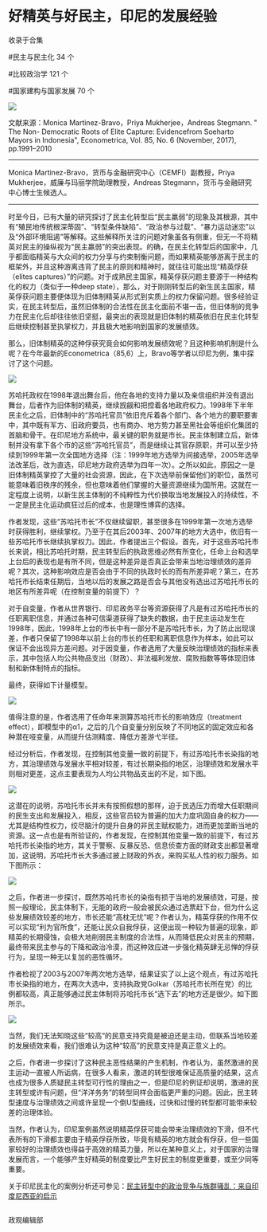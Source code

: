 # 好精英与好民主，印尼的发展经验


收录于合集

#民主与民主化 34 个

#比较政治学 121 个

#国家建构与国家发展 70 个

<img src='/images/609/2.png' width='auto' />

文献来源：Monica Martinez-Bravo，Priya Mukherjee，Andreas Stegmann. " The Non-
Democratic Roots of Elite Capture: Evidencefrom Soeharto Mayors in Indonesia",
Econometrica, Vol. 85, No. 6 (November, 2017), pp.1991–2010

* * *

Monica Martinez-Bravo，货币与金融研究中心（CEMFI）副教授，Priya Mukherjee，威廉与玛丽学院助理教授，Andreas
Stegmann，货币与金融研究中心博士生候选人。

* * *

  

时至今日，已有大量的研究探讨了民主化转型后“民主羸弱”的现象及其根源，其中有“殖民地传统根深蒂固”、“转型条件缺陷”、“政治参与过载”、“暴力运动迷恋”以及“外部环境阻遏”等解释。这些解释所关注的问题对象虽各有侧重，但无一不将精英对民主的操纵视为“民主羸弱”的突出表现。的确，在民主化转型后的国家中，几乎都面临精英与大众间的权力分享与约束制衡问题，而如果精英能够游离于民主的框架外，并且这种游离违背了民主的原则和精神时，就往往可能出现“精英俘获（elites
captures）”的问题。对于成熟民主国家，精英俘获问题主要源于一种结构化的权力（类似于一种deep
state），那么，对于刚刚转型后的新生民主国家，精英俘获问题主要便体现为旧体制精英从形式到实质上的权力保留问题。很多经验证实，在民主转型后，虽然旧体制的合法性在民主化面前不堪一击，但旧体制的竞争力在民主化后却往往依旧坚挺，最突出的表现就是旧体制的精英依旧在民主化转型后继续控制甚至执掌权力，并且极大地影响到国家的发展绩效。

那么，旧体制精英的这种俘获究竟会如何影响发展绩效呢？且这种影响机制是什么呢？在今年最新的Econometrica（85,6）上，Bravo等学者以印尼为例，集中探讨了这个问题。

  

![](/images/609/3.jpeg)

  

苏哈托政权在1998年退出舞台后，他在各地的支持力量以及亲信组织并没有退出舞台，后者作为旧体制的精英，继续觊觎和把控着各地政府权力。1998年下半年民主化之后，旧体制中的“苏哈托官员”依旧充斥着各个部门、各个地方的要职要害中，其中既有军方、旧政府要员，也有商办、地方势力甚至黑社会等组织化集团的首脑和骨干。在印尼地方系统中，最关键的职务就是市长。民主体制建立后，新体制并没有拿下各个市的这些“苏哈托官员”，而是继续让其官存原职，并可以至少持续到1999年第一次全国地方选择（注：1999年地方选举为间接选举，2005年选举法改革后，改为直选，印尼地方政府选举为四年一次）。之所以如此，原因之一是旧体制精英掌控了大量的社会资源，因此，在下次选举前保留他们的职位，虽然可能意味着旧秩序的残余，但也意味着他们掌握的大量资源继续为国所用。这就在一定程度上说明，以新生民主体制的不纯粹性为代价换取当地发展投入的持续性，不一定是民主化运动疯狂过后的成本，也是理性博弈的选择。

作者发现，这些“苏哈托市长”不仅继续留职，甚至很多在1999年第一次地方选举时获得胜利，继续掌权。乃至于在其后2003年、2007年的地方大选中，依旧有一些苏哈托市长继续执掌权力。因此，作者提出三个假设。首先，对于这些苏哈托市长来说，相比苏哈托时期，民主转型后的执政思维必然有所变化，任命上台和选举上台后的表现也是有所不同，但是这种差异是否真正会带来当地治理绩效的差异呢？其次，这种影响效应是否会由于不同的执政时长的而有所差异呢？第三，在苏哈托市长结束任期后，当地以后的发展之路是否会与其他没有选出过苏哈托市长的地区有所差异呢（在控制变量的前提下）？

对于自变量，作者从世界银行、印尼政务平台等资源获得了凡是有过苏哈托市长的任职离职信息，并通过各种可信渠道获得了缺失的数据，由于民主运动发生在1998年，因此，1998年上台的市长中有一部分不是苏哈托市长，为了防止出现误差，作者只保留了1998年以前上台的市长的任职和离职信息作为样本，如此可以保证不会出现异方差问题。对于因变量，作者选用了大量反映治理绩效的指标来表示，其中包括人均公共物品支出（财政）、非法福利发放、腐败指数等等体现旧体制和新体制特点的指标。

最终，获得如下计量模型。

![](/images/609/4.png)

值得注意的是，作者选用了任命年来测算苏哈托市长的影响效应（treatment
effect），即模型中的α1，之后的几个自变量分别反映了不同地区的固定效应和各种潜在哑变量，从而提升估测精度、降低方差游弋半径。

经过分析后，作者发现，在控制其他变量一致的前提下，有过苏哈托市长染指的地方，其治理绩效与发展水平相对较差，有过长期染指的地区，治理绩效和发展水平则相对更差，这点主要表现为人均公共物品支出的不足，如下图。

![](/images/609/5.png)

这潜在的说明，苏哈托市长并未有按照假想的那样，迫于民选压力而增大任职期间的民生支出和发展投入，相反，这些官员较为普遍的加大力度巩固自身的权力——尤其是结构性权力，绞尽脑汁的提升自身的非民主赋权能力，进而更加垄断当地的资源。这一点也是有所验证的，作者发现，在控制其他变量一致的前提下，有过苏哈托市长染指的地方，其关于警察、反暴反恐、信息侦查方面的财政支出都显著增加，这说明，苏哈托市长大多通过披上财政的外衣，来购买私人性的权力服务。如下图所示：

![](/images/609/6.png)

之后，作者进一步探讨，既然苏哈托市长的染指有损于当地的发展绩效，可是，按照一般理论，民主体制下，无能的政府一般会被民众通过选票赶下台，但为什么这些发展绩效较差的地方，市长还能“高枕无忧”呢？作者认为，精英俘获的作用不仅可以实现“利为官所食”，还能让民众自我俘获，这便出现一种较为普遍的现象，即精英的长期侵蚀，会极大地削弱民主制度的合法性，从而降低民众对民主的预期，最终带来民主参与的下降和政治冷漠，而这种效应进一步强化精英肆无忌惮的俘获行为，呈现一种无以复加的恶性循环。

作者检视了2003与2007年两次地方选举，结果证实了以上这个观点，有过苏哈托市长染指的地方，在两次大选中，支持执政党Golkar（苏哈托市长所在党）的比例都较高，真正能够通过民主体制将苏哈托市长“选下去”的地方还是很少。如下图所示。

![](/images/609/7.png)

当然，我们无法知晓这些“较高”的民意支持究竟是被迫还是主动，但联系当地较差的发展绩效来看，我们很难认为这种“较高”的民意支持是真正意义上的。

之后，作者进一步探讨了这种民主恶性结果的产生机制，作者认为，虽然激进的民主运动一直被人所诟病，在很多人看来，激进的转型很难保证高质量的结果，这点也成为很多人质疑民主转型可行性的理由之一，但是印尼的例证却说明，激进的民主转型或许有问题，但“洋洋务务”的转型同样会面临更严重的问题。因此，民主转型速度与治理绩效之间或许呈现一个倒U型曲线，过快和过慢的转型都可能带来较差的治理体验。

当然，作者认为，印尼案例虽然说明精英俘获可能会带来治理绩效的下滑，但不代表所有的下滑都主要由于精英俘获所致，毕竟有精英的地方就会有俘获，但一些国家较好的治理绩效也得益于高效的精英力量，所以在某种意义上，对于国家的治理发展而言，一个能够产生好精英的制度要比产生好民主的制度更重要，或至少同等重要。

关于印尼民主化的案例分析还可参见：[民主转型中的政治竞争与族群骚乱：来自印度尼西亚的启示](http://mp.weixin.qq.com/s?__biz=MzI5ODY0MTQ1OA==&mid=2247483853&idx=1&sn=8b9954c203fb19d7245014728e012393&chksm=eca3f090dbd479863b83d34d29f2b2bfe46b5bac61f5ee0a63ff5182c494b27a1d8f59d134ba&scene=21#wechat_redirect)

![]()

政观编辑部

